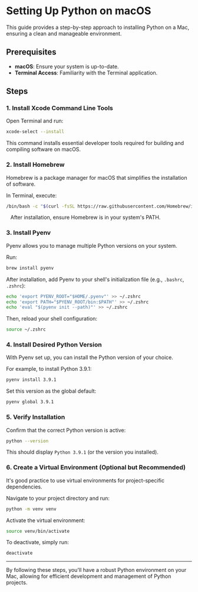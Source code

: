 

# Setting Up Python on macOS

This guide provides a step-by-step approach to installing Python on a Mac, ensuring a clean and manageable environment.

## Prerequisites

- **macOS**: Ensure your system is up-to-date.
- **Terminal Access**: Familiarity with the Terminal application.

## Steps

### 1. Install Xcode Command Line Tools

Open Terminal and run:

```bash
xcode-select --install
```

This command installs essential developer tools required for building and compiling software on macOS.

### 2. Install Homebrew

Homebrew is a package manager for macOS that simplifies the installation of software.

In Terminal, execute:

```bash
/bin/bash -c "$(curl -fsSL https://raw.githubusercontent.com/Homebrew/install/HEAD/install.sh)"
```
  
After installation, ensure Homebrew is in your system's PATH.

### 3. Install Pyenv

Pyenv allows you to manage multiple Python versions on your system.

Run:

```bash
brew install pyenv
```

After installation, add Pyenv to your shell's initialization file (e.g., `.bashrc`, `.zshrc`):

```bash
echo 'export PYENV_ROOT="$HOME/.pyenv"' >> ~/.zshrc
echo 'export PATH="$PYENV_ROOT/bin:$PATH"' >> ~/.zshrc
echo 'eval "$(pyenv init --path)"' >> ~/.zshrc
```

Then, reload your shell configuration:

```bash
source ~/.zshrc
```

### 4. Install Desired Python Version

With Pyenv set up, you can install the Python version of your choice.

For example, to install Python 3.9.1:

```bash
pyenv install 3.9.1
```

Set this version as the global default:

```bash
pyenv global 3.9.1
```

### 5. Verify Installation

Confirm that the correct Python version is active:

```bash
python --version
```

This should display `Python 3.9.1` (or the version you installed).

### 6. Create a Virtual Environment (Optional but Recommended)

It's good practice to use virtual environments for project-specific dependencies.

Navigate to your project directory and run:

```bash
python -m venv venv
```

Activate the virtual environment:

```bash
source venv/bin/activate
```

To deactivate, simply run:

```bash
deactivate
```

---

By following these steps, you'll have a robust Python environment on your Mac, allowing for efficient development and management of Python projects.